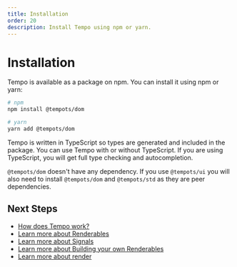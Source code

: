 ```yaml
---
title: Installation
order: 20
description: Install Tempo using npm or yarn.
---
```

# Installation

Tempo is available as a package on npm. You can install it using npm or yarn:

```bash
# npm
npm install @tempots/dom

# yarn
yarn add @tempots/dom
```

Tempo is written in TypeScript so types are generated and included in the package. You can use Tempo with or without TypeScript. If you are using TypeScript, you will get full type checking and autocompletion.

`@tempots/dom` doesn't have any dependency. If you use `@tempots/ui` you will also need to install `@tempots/dom` and `@tempots/std` as they are peer dependencies.

## Next Steps

- [How does Tempo work?](/page/how-it-works.html)
- [Learn more about Renderables](/page/renderables.html)
- [Learn more about Signals](/page/signals.html)
- [Learn more about Building your own Renderables](/page/components.html)
- [Learn more about render](/page/render.html)
